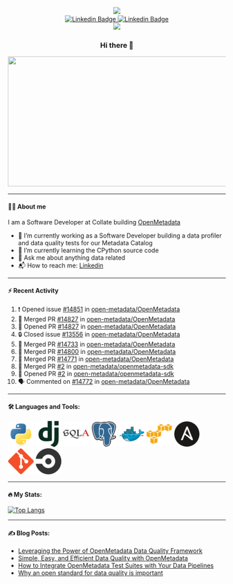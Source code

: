<div id="header" align="center">
  <img src="https://media.giphy.com/media/5eLDrEaRGHegx2FeF2/giphy.gif" width="100"/>
</div>
<div id="badges" align="center">
  <a href="https://www.linkedin.com/in/teddycrepineau/">
    <img src="https://shields.io/badge/Linkedin-blue?logo=linkedin&logoColor=white&style=for-the-badge" alt="Linkedin Badge"/>
  </a>
  <a href="https://medium.com/@teddycrpineau">
    <img src="https://shields.io/badge/Medium-black?logo=medium&logoColor=white&style=for-the-badge" alt="Linkedin Badge"/>
  </a>
</div>
<div align="center">
  <img src="https://komarev.com/ghpvc/?username=TeddyCr&color=blue&style=flat-square" />
</div>

<h3 align="center">
Hi there 👋
</h3>
<div align="center">
  <img src="https://media.giphy.com/media/L8K62iTDkzGX6/giphy.gif" width="600" height="300"/>
</div>

---

#### :technologist: About me
I am a Software Developer at Collate building <a href="https://open-metadata.org"/>OpenMetadata</a>
- 🔭 I’m currently working as a Software Developer building a data profiler and data quality tests for our Metadata Catalog
- 🐍 I’m currently learning the CPython source code
- 💬 Ask me about anything data related
- 📬 How to reach me: [Linkedin](https://shields.io/badge/Linkedin-blue?logo=linkedin&logoColor=white&style=for-the-badge)

---

#### ⚡️ Recent Activity
<!--START_SECTION:activity-->
1. ❗ Opened issue [#14851](https://github.com/open-metadata/OpenMetadata/issues/14851) in [open-metadata/OpenMetadata](https://github.com/open-metadata/OpenMetadata)
2. 🎉 Merged PR [#14827](https://github.com/open-metadata/OpenMetadata/pull/14827) in [open-metadata/OpenMetadata](https://github.com/open-metadata/OpenMetadata)
3. 💪 Opened PR [#14827](https://github.com/open-metadata/OpenMetadata/pull/14827) in [open-metadata/OpenMetadata](https://github.com/open-metadata/OpenMetadata)
4. 🔒 Closed issue [#13556](https://github.com/open-metadata/OpenMetadata/issues/13556) in [open-metadata/OpenMetadata](https://github.com/open-metadata/OpenMetadata)
5. 🎉 Merged PR [#14733](https://github.com/open-metadata/OpenMetadata/pull/14733) in [open-metadata/OpenMetadata](https://github.com/open-metadata/OpenMetadata)
6. 🎉 Merged PR [#14800](https://github.com/open-metadata/OpenMetadata/pull/14800) in [open-metadata/OpenMetadata](https://github.com/open-metadata/OpenMetadata)
7. 🎉 Merged PR [#14771](https://github.com/open-metadata/OpenMetadata/pull/14771) in [open-metadata/OpenMetadata](https://github.com/open-metadata/OpenMetadata)
8. 🎉 Merged PR [#2](https://github.com/open-metadata/openmetadata-sdk/pull/2) in [open-metadata/openmetadata-sdk](https://github.com/open-metadata/openmetadata-sdk)
9. 💪 Opened PR [#2](https://github.com/open-metadata/openmetadata-sdk/pull/2) in [open-metadata/openmetadata-sdk](https://github.com/open-metadata/openmetadata-sdk)
10. 🗣 Commented on [#14772](https://github.com/open-metadata/OpenMetadata/issues/14772#issuecomment-1898154140) in [open-metadata/OpenMetadata](https://github.com/open-metadata/OpenMetadata)
<!--END_SECTION:activity-->

---

#### :hammer_and_wrench: Languages and Tools:
<div>
   <img src="https://github.com/devicons/devicon/blob/master/icons/python/python-original.svg" width="60" height="60"/>
   <img src="https://github.com/devicons/devicon/blob/master/icons/django/django-plain.svg" width="60" height="60"/>
   <img src="https://github.com/devicons/devicon/blob/master/icons/sqlalchemy/sqlalchemy-original.svg" width="60" height="60"/>
   <img src="https://github.com/devicons/devicon/blob/master/icons/postgresql/postgresql-original.svg" width="60" height="60"/>
   <img src="https://github.com/devicons/devicon/blob/master/icons/docker/docker-original.svg" width="60" height="60"/>
   <img src="https://github.com/devicons/devicon/blob/master/icons/amazonwebservices/amazonwebservices-original.svg" width="60" height="60"/>
   <img src="https://github.com/devicons/devicon/blob/master/icons/ansible/ansible-original.svg" width="60" height="60"/>
   <img src="https://github.com/devicons/devicon/blob/master/icons/git/git-original.svg" width="60" height="60"/>
   <img src="https://github.com/devicons/devicon/blob/master/icons/circleci/circleci-plain.svg" width="60" height="60"/>
</div>

---

#### 🔥 My Stats:
[![Top Langs](https://github-readme-stats.vercel.app/api/top-langs/?username=TeddyCr&layout=compact&hide=javascript,html,css)](https://github.com/anuraghazra/github-readme-stats)

---

#### ✍️ Blog Posts:
<!-- BLOG-POST-LIST:START -->
- [Leveraging the Power of OpenMetadata Data Quality Framework](https://blog.open-metadata.org/leveraging-the-power-of-openmetadata-data-quality-framework-385ba2d8eaf?source=rss-16e0670af08f------2)
- [Simple, Easy, and Efficient Data Quality with OpenMetadata](https://blog.open-metadata.org/simple-easy-and-efficient-data-quality-with-openmetadata-1c4e7d329364?source=rss-16e0670af08f------2)
- [How to Integrate OpenMetadata Test Suites with Your Data Pipelines](https://blog.open-metadata.org/how-to-integrate-openmetadata-test-suites-with-your-data-pipelines-d83fb55fa494?source=rss-16e0670af08f------2)
- [Why an open standard for data quality is important](https://blog.open-metadata.org/why-are-we-building-a-data-quality-standard-1753fae87259?source=rss-16e0670af08f------2)
<!-- BLOG-POST-LIST:END -->
